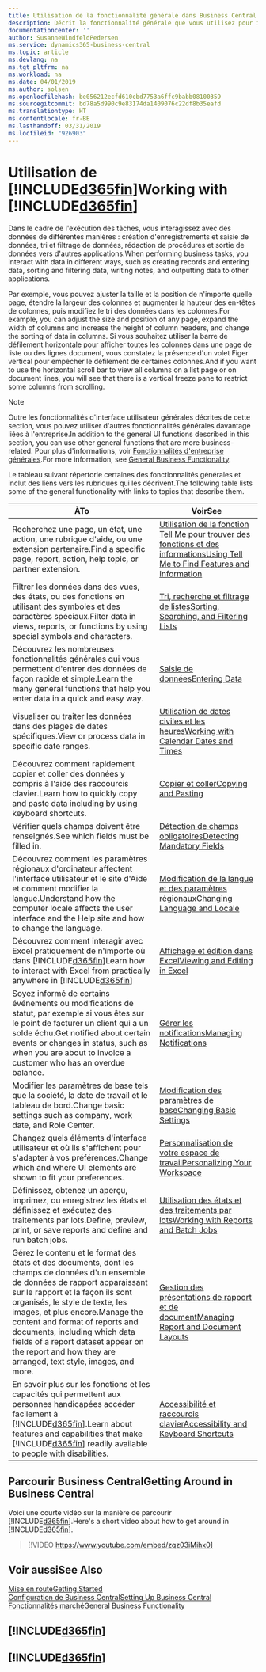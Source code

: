 ```yaml
---
title: Utilisation de la fonctionnalité générale dans Business Central | Microsoft Docs
description: Décrit la fonctionnalité générale que vous utilisez pour interagir avec des données dans Business Central, par exemple entrer les valeurs, trier les données, et modifier les vues.
documentationcenter: ''
author: SusanneWindfeldPedersen
ms.service: dynamics365-business-central
ms.topic: article
ms.devlang: na
ms.tgt_pltfrm: na
ms.workload: na
ms.date: 04/01/2019
ms.author: solsen
ms.openlocfilehash: be056212ecfd610cbd7753a6ffc9babb08100359
ms.sourcegitcommit: bd78a5d990c9e83174da1409076c22df8b35eafd
ms.translationtype: HT
ms.contentlocale: fr-BE
ms.lasthandoff: 03/31/2019
ms.locfileid: "926903"
---
```

# <a name="working-with-included365finincludesd365finmdmd"></a><span data-ttu-id="a88cc-103">Utilisation de [!INCLUDE[d365fin](includes/d365fin_md.md)]</span><span class="sxs-lookup"><span data-stu-id="a88cc-103">Working with [!INCLUDE[d365fin](includes/d365fin_md.md)]</span></span>
<span data-ttu-id="a88cc-104">Dans le cadre de l'exécution des tâches, vous interagissez avec des données de différentes manières : création d'enregistrements et saisie de données, tri et filtrage de données, rédaction de procédures et sortie de données vers d'autres applications.</span><span class="sxs-lookup"><span data-stu-id="a88cc-104">When performing business tasks, you interact with data in different ways, such as creating records and entering data, sorting and filtering data, writing notes, and outputting data to other applications.</span></span>

<span data-ttu-id="a88cc-105">Par exemple, vous pouvez ajuster la taille et la position de n'importe quelle page, étendre la largeur des colonnes et augmenter la hauteur des en-têtes de colonnes, puis modifiez le tri des données dans les colonnes.</span><span class="sxs-lookup"><span data-stu-id="a88cc-105">For example, you can adjust the size and position of any page, expand the width of columns and increase the height of column headers, and change the sorting of data in columns.</span></span> <span data-ttu-id="a88cc-106">Si vous souhaitez utiliser la barre de défilement horizontale pour afficher toutes les colonnes dans une page de liste ou des lignes document, vous constatez la présence d'un volet Figer vertical pour empêcher le défilement de certaines colonnes.</span><span class="sxs-lookup"><span data-stu-id="a88cc-106">And if you want to use the horizontal scroll bar to view all columns on a list page or on document lines, you will see that there is a vertical freeze pane to restrict some columns from scrolling.</span></span>

> [!NOTE]
> <span data-ttu-id="a88cc-107">Outre les fonctionnalités d'interface utilisateur générales décrites de cette section, vous pouvez utiliser d'autres fonctionnalités générales davantage liées à l'entreprise.</span><span class="sxs-lookup"><span data-stu-id="a88cc-107">In addition to the general UI functions described in this section, you can use other general functions that are more business-related.</span></span> <span data-ttu-id="a88cc-108">Pour plus d'informations, voir [Fonctionnalités d'entreprise générales](ui-across-business-areas.md).</span><span class="sxs-lookup"><span data-stu-id="a88cc-108">For more information, see [General Business Functionality](ui-across-business-areas.md).</span></span>

<span data-ttu-id="a88cc-109">Le tableau suivant répertorie certaines des fonctionnalités générales et inclut des liens vers les rubriques qui les décrivent.</span><span class="sxs-lookup"><span data-stu-id="a88cc-109">The following table lists some of the general functionality with links to topics that describe them.</span></span>

| <span data-ttu-id="a88cc-110">À</span><span class="sxs-lookup"><span data-stu-id="a88cc-110">To</span></span> | <span data-ttu-id="a88cc-111">Voir</span><span class="sxs-lookup"><span data-stu-id="a88cc-111">See</span></span> |
| --- | --- |
| <span data-ttu-id="a88cc-112">Recherchez une page, un état, une action, une rubrique d'aide, ou une extension partenaire.</span><span class="sxs-lookup"><span data-stu-id="a88cc-112">Find a specific page, report, action, help topic, or partner extension.</span></span> |[<span data-ttu-id="a88cc-113">Utilisation de la fonction Tell Me pour trouver des fonctions et des informations</span><span class="sxs-lookup"><span data-stu-id="a88cc-113">Using Tell Me to Find Features and Information</span></span>](ui-search.md) |
| <span data-ttu-id="a88cc-114">Filtrer les données dans des vues, des états, ou des fonctions en utilisant des symboles et des caractères spéciaux.</span><span class="sxs-lookup"><span data-stu-id="a88cc-114">Filter data in views, reports, or functions by using special symbols and characters.</span></span> |[<span data-ttu-id="a88cc-115">Tri, recherche et filtrage de listes</span><span class="sxs-lookup"><span data-stu-id="a88cc-115">Sorting, Searching, and Filtering Lists</span></span>](ui-enter-criteria-filters.md) |
|<span data-ttu-id="a88cc-116">Découvrez les nombreuses fonctionnalités générales qui vous permettent d'entrer des données de façon rapide et simple.</span><span class="sxs-lookup"><span data-stu-id="a88cc-116">Learn the many general functions that help you enter data in a quick and easy way.</span></span>|[<span data-ttu-id="a88cc-117">Saisie de données</span><span class="sxs-lookup"><span data-stu-id="a88cc-117">Entering Data</span></span>](ui-enter-data.md)|
| <span data-ttu-id="a88cc-118">Visualiser ou traiter les données dans des plages de dates spécifiques.</span><span class="sxs-lookup"><span data-stu-id="a88cc-118">View or process data in specific date ranges.</span></span> |[<span data-ttu-id="a88cc-119">Utilisation de dates civiles et les heures</span><span class="sxs-lookup"><span data-stu-id="a88cc-119">Working with Calendar Dates and Times</span></span>](ui-enter-date-ranges.md) |
|<span data-ttu-id="a88cc-120">Découvrez comment rapidement copier et coller des données y compris à l'aide des raccourcis clavier.</span><span class="sxs-lookup"><span data-stu-id="a88cc-120">Learn how to quickly copy and paste data including by using keyboard shortcuts.</span></span>|[<span data-ttu-id="a88cc-121">Copier et coller</span><span class="sxs-lookup"><span data-stu-id="a88cc-121">Copying and Pasting</span></span>](ui-copy-paste.md)|
| <span data-ttu-id="a88cc-122">Vérifier quels champs doivent être renseignés.</span><span class="sxs-lookup"><span data-stu-id="a88cc-122">See which fields must be filled in.</span></span> |[<span data-ttu-id="a88cc-123">Détection de champs obligatoires</span><span class="sxs-lookup"><span data-stu-id="a88cc-123">Detecting Mandatory Fields</span></span>](ui-mandatory-fields.md) |
|<span data-ttu-id="a88cc-124">Découvrez comment les paramètres régionaux d'ordinateur affectent l'interface utilisateur et le site d'Aide et comment modifier la langue.</span><span class="sxs-lookup"><span data-stu-id="a88cc-124">Understand how the computer locale affects the user interface and the Help site and how to change the language.</span></span>|[<span data-ttu-id="a88cc-125">Modification de la langue et des paramètres régionaux</span><span class="sxs-lookup"><span data-stu-id="a88cc-125">Changing Language and Locale</span></span>](about-locale-language.md)|
|<span data-ttu-id="a88cc-126">Découvrez comment interagir avec Excel pratiquement de n'importe où dans [!INCLUDE[d365fin](includes/d365fin_md.md)]</span><span class="sxs-lookup"><span data-stu-id="a88cc-126">Learn how to interact with Excel from practically anywhere in [!INCLUDE[d365fin](includes/d365fin_md.md)]</span></span>|[<span data-ttu-id="a88cc-127">Affichage et édition dans Excel</span><span class="sxs-lookup"><span data-stu-id="a88cc-127">Viewing and Editing in Excel</span></span>](across-work-with-excel.md)|
|<span data-ttu-id="a88cc-128">Soyez informé de certains événements ou modifications de statut, par exemple si vous êtes sur le point de facturer un client qui a un solde échu.</span><span class="sxs-lookup"><span data-stu-id="a88cc-128">Get notified about certain events or changes in status, such as when you are about to invoice a customer who has an overdue balance.</span></span>|[<span data-ttu-id="a88cc-129">Gérer les notifications</span><span class="sxs-lookup"><span data-stu-id="a88cc-129">Managing Notifications</span></span>](ui-smart-notifications.md)|
| <span data-ttu-id="a88cc-130">Modifier les paramètres de base tels que la société, la date de travail et le tableau de bord.</span><span class="sxs-lookup"><span data-stu-id="a88cc-130">Change basic settings such as company, work date, and Role Center.</span></span> |[<span data-ttu-id="a88cc-131">Modification des paramètres de base</span><span class="sxs-lookup"><span data-stu-id="a88cc-131">Changing Basic Settings</span></span>](ui-change-basic-settings.md) |
| <span data-ttu-id="a88cc-132">Changez quels éléments d'interface utilisateur et où ils s'affichent pour s'adapter à vos préférences.</span><span class="sxs-lookup"><span data-stu-id="a88cc-132">Change which and where UI elements are shown to fit your preferences.</span></span>|[<span data-ttu-id="a88cc-133">Personnalisation de votre espace de travail</span><span class="sxs-lookup"><span data-stu-id="a88cc-133">Personalizing Your Workspace</span></span>](ui-personalization-user.md) |
|<span data-ttu-id="a88cc-134">Définissez, obtenez un aperçu, imprimez, ou enregistrez les états et définissez et exécutez des traitements par lots.</span><span class="sxs-lookup"><span data-stu-id="a88cc-134">Define, preview, print, or save reports and define and run batch jobs.</span></span>|[<span data-ttu-id="a88cc-135">Utilisation des états et des traitements par lots</span><span class="sxs-lookup"><span data-stu-id="a88cc-135">Working with Reports and Batch Jobs</span></span>](ui-work-report.md)|
| <span data-ttu-id="a88cc-136">Gérez le contenu et le format des états et des documents, dont les champs de données d'un ensemble de données de rapport apparaissant sur le rapport et la façon ils sont organisés, le style de texte, les images, et plus encore.</span><span class="sxs-lookup"><span data-stu-id="a88cc-136">Manage the content and format of reports and documents, including which data fields of a report dataset appear on the report and how they are arranged, text style, images, and more.</span></span>|[<span data-ttu-id="a88cc-137">Gestion des présentations de rapport et de document</span><span class="sxs-lookup"><span data-stu-id="a88cc-137">Managing Report and Document Layouts</span></span>](ui-manage-report-layouts.md) |
|<span data-ttu-id="a88cc-138">En savoir plus sur les fonctions et les capacités qui permettent aux personnes handicapées accéder facilement à [!INCLUDE[d365fin](includes/d365fin_md.md)].</span><span class="sxs-lookup"><span data-stu-id="a88cc-138">Learn about features and capabilities that make [!INCLUDE[d365fin](includes/d365fin_md.md)] readily available to people with disabilities.</span></span>|[<span data-ttu-id="a88cc-139">Accessibilité et raccourcis clavier</span><span class="sxs-lookup"><span data-stu-id="a88cc-139">Accessibility and Keyboard Shortcuts</span></span>](ui-accessibility.md)|

## <a name="getting-around-in-business-central"></a><span data-ttu-id="a88cc-140">Parcourir Business Central</span><span class="sxs-lookup"><span data-stu-id="a88cc-140">Getting Around in Business Central</span></span>
<span data-ttu-id="a88cc-141">Voici une courte vidéo sur la manière de parcourir [!INCLUDE[d365fin](includes/d365fin_md.md)].</span><span class="sxs-lookup"><span data-stu-id="a88cc-141">Here's a short video about how to get around in [!INCLUDE[d365fin](includes/d365fin_md.md)].</span></span>

> [!VIDEO https://www.youtube.com/embed/zqz03iMihx0]

## <a name="see-also"></a><span data-ttu-id="a88cc-142">Voir aussi</span><span class="sxs-lookup"><span data-stu-id="a88cc-142">See Also</span></span>
[<span data-ttu-id="a88cc-143">Mise en route</span><span class="sxs-lookup"><span data-stu-id="a88cc-143">Getting Started</span></span>](product-get-started.md)  
[<span data-ttu-id="a88cc-144">Configuration de Business Central</span><span class="sxs-lookup"><span data-stu-id="a88cc-144">Setting Up Business Central</span></span>](setup.md)  
[<span data-ttu-id="a88cc-145">Fonctionnalités marché</span><span class="sxs-lookup"><span data-stu-id="a88cc-145">General Business Functionality</span></span>](ui-across-business-areas.md)  

## [!INCLUDE[d365fin](includes/free_trial_md.md)]  
## [!INCLUDE[d365fin](includes/training_link_md.md)]
